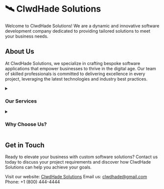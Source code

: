 # 🛰️ ClwdHade Solutions

Welcome to ClwdHade Solutions! We are a dynamic and innovative software development company dedicated to providing tailored solutions to meet your business needs.

## About Us

At ClwdHade Solutions, we specialize in crafting bespoke software applications that empower businesses to thrive in the digital age. Our team of skilled professionals is committed to delivering excellence in every project, leveraging the latest technologies and industry best practices.

<details>
 <summary> <h3>Our Services </h3></summary>
  
- **Custom Software Development:** We design and develop custom software solutions tailored to your specific requirements, ensuring seamless integration and optimal performance.

- **Mobile App Development:** From iOS to Android, we create intuitive and user-friendly mobile applications that enhance engagement and drive results.

- **Web Development:** Our expertise in web development spans from responsive websites to complex web applications, delivering exceptional experiences across all platforms.
</details>
<details>
  <summary><h3>Why Choose Us?</h3></summary>

- **Innovative Solutions:** We thrive on challenges and embrace innovation to create solutions that propel your business forward.

- **Customer-Centric Approach:** We prioritize transparent communication, collaboration, and adaptability to ensure customer satisfaction at every stage of the project.

- **Proven Track Record:** With a track record of successful projects and satisfied clients, you can trust ClwdHade Solutions to deliver results that exceed expectations.
</details>

## Get in Touch

Ready to elevate your business with custom software solutions? Contact us today to discuss your project requirements and discover how ClwdHade Solutions can help you achieve your goals.

Visit our website: [ClwdHade Solutions](https://clwdhade.vercel.app)
Email us: clwdhade@gmail.com
Phone: +1 (800) 444-4444
